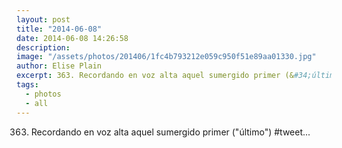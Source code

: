 ```yaml
---
layout: post
title: "2014-06-08"
date: 2014-06-08 14:26:58
description: 
image: "/assets/photos/201406/1fc4b793212e059c950f51e89aa01330.jpg"
author: Elise Plain
excerpt: 363. Recordando en voz alta aquel sumergido primer (&#34;último&#34;) #tweet...
tags: 
  - photos
  - all
---
```


363. Recordando en voz alta aquel sumergido primer (&#34;último&#34;) #tweet...
<p></p>
